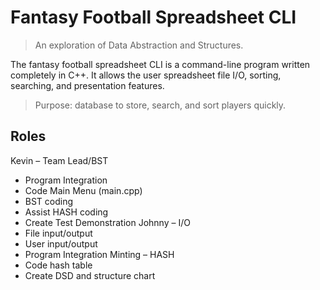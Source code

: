 # Fantasy Football Spreadsheet CLI
> An exploration of Data Abstraction and Structures.

The fantasy football spreadsheet CLI is a command-line program written completely in C++.
It allows the user spreadsheet file I/O, sorting, searching, and presentation features.

> Purpose: database to store, search, and sort players quickly.

## Roles

Kevin – Team Lead/BST
  - Program Integration
  - Code Main Menu (main.cpp)
  - BST coding
  - Assist HASH coding
  - Create Test Demonstration
Johnny – I/O
  - File input/output
  - User input/output
  - Program Integration
Minting – HASH
  - Code hash table
  - Create DSD and structure chart